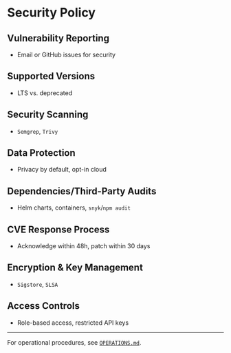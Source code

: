# Security Policy

## Vulnerability Reporting

* Email or GitHub issues for security

## Supported Versions

* LTS vs. deprecated

## Security Scanning

* `Semgrep`, `Trivy`

## Data Protection

* Privacy by default, opt-in cloud

## Dependencies/Third-Party Audits

* Helm charts, containers, `snyk`/`npm audit`

## CVE Response Process

* Acknowledge within 48h, patch within 30 days

## Encryption & Key Management

* `Sigstore`, `SLSA`

## Access Controls

* Role-based access, restricted API keys

***

For operational procedures, see [`OPERATIONS.md`](OPERATIONS.md).
